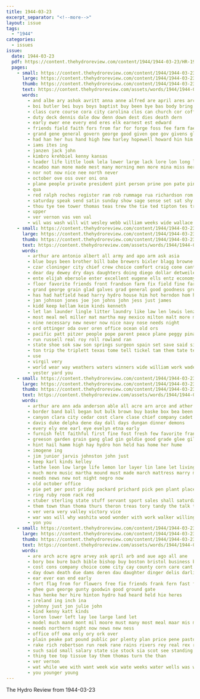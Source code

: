 ```yaml
---
title: 1944-03-23
excerpt_separator: "<!--more-->"
layout: issue
tags:
  - "1944"
categories:
  - issues
issue:
  date: 1944-03-23
  pdf: https://content.thehydroreview.com/content/1944/1944-03-23/HR-1944-03-23.pdf
  pages:
    - small: https://content.thehydroreview.com/content/1944/1944-03-23/small/HR-1944-03-23-01.jpg
      large: https://content.thehydroreview.com/content/1944/1944-03-23/large/HR-1944-03-23-01.jpg
      thumb: https://content.thehydroreview.com/content/1944/1944-03-23/thumbnails/HR-1944-03-23-01.jpg
      text: https://content.thehydroreview.com/assets/words/1944/1944-03-23/HR-1944-03-23-01.txt
      words:
        - and albe ary ashok avritt anna anne alfred are april ares arch age ane albert ave ace all agent aro ather
        - boi butler bei buys boys baptist buy been bye bas body bring bryan ben bun bricker baker business big bade
        - class cure course cora city carolina clos can church cor coffee christ car con craig champion chie cael chun compton cal coop citizen clifford candace
        - duty deck dennis dale dow denn down dest dies death dern
        - early ewer ene every end eres elk earnest est edward
        - friends field faith fors from far for forge foss fee farm fae
        - grand gene general govern george good given gee gov givens glas governor
        - had han her hus hand high hew harley hopewell howard hin him held heape heer home has holder hydro hold hun
        - iams ites ing
        - janzen jack john
        - kimbro krehbiel kenny kansas
        - leader life little look lela lower large lack lore lon long lark later loon living leaders
        - mcadoo man mone made mest many morning men more mina miss mer mon march may must monday mee mat mae
        - nor not now nice nee north never
        - october ove oss over oni ona
        - plane people private president pint person prine pon pate pind powe par public pel pro
        - qua
        - red ralph roches register ram rob rummage rua richardson rom rings rol riggs
        - saturday speak send satin sunday show sage sense set sat shy snow sae shi sur shade school she south son seymour smith selling sturdevant seu sen sui smithey state sees stroke sullens sade siren
        - thou tye tee tower thomas teas trew the tie ted tipton tes tron tom ton taylor teacher thi toe texas
        - upper
        - ver vernon vas ven val
        - wil was wash will wit wesley webb william weeks wide wallace winks winners weatherford wie with well weather wal while
    - small: https://content.thehydroreview.com/content/1944/1944-03-23/small/HR-1944-03-23-02.jpg
      large: https://content.thehydroreview.com/content/1944/1944-03-23/large/HR-1944-03-23-02.jpg
      thumb: https://content.thehydroreview.com/content/1944/1944-03-23/thumbnails/HR-1944-03-23-02.jpg
      text: https://content.thehydroreview.com/assets/words/1944/1944-03-23/HR-1944-03-23-02.txt
      words:
        - arthur are antonio albert all army and apo arm ask asia
        - blue boys been brother bill babe brewers bixler blagg browne bost but burgman brings billy barracks beer back beck bus bank boat bak business black burton
        - czar cloninger city chief crew choice comfort craig cone cant coats caller chap caddo come cease charles can coop county camp carry crock curtis check card care clive
        - dear day dewey dry days daughters doing diego dollar detweiler
        - ente elijah ebersole enter excellent eugene ells entz economy earl every
        - floor favorite friends front frandson farm fix field fine farragut fust for from folks fill funny first friday
        - grand george grain glad galves grad general good goodness grow garden glenn
        - has had hatfield head harry hydro house him hot herndon hom hail high happy harold houston home how her
        - jan johnson jones joe jon johns john jess just james
        - kidd keep kellam keim kinds kenneth
        - let lan launder lingle litter laundry like law len lewis lenz larion little lackey lou lot
        - most meal mel miller mat martha may mexico milton malt more mis mora marsh masoner market mond moline mal march miss
        - nine necessary new never now nice navy nose needs night
        - ord ottinger oda over oren office ocean old ors
        - pacific patt pitzer people pope parent peace plane peggy pinal per patty peden pretty paper place
        - run russell real roy roll rowland ran
        - state shoe sok saw son springs surgeon spain set save said sigh sale stitch spray san sit stock sailor stamps selves schoo simpson side sister see sights schantz seems sum saas say strong seeds sunday spring
        - ton trip the triplett texas tome tell tickel tam them tate teach thing towns toda
        - use
        - virgil very
        - world wear way weathers waters winners wide william work wade while with wheat war was ways wings worm wees will well wilma went wonders weatherford wish write
        - yester yard you
    - small: https://content.thehydroreview.com/content/1944/1944-03-23/small/HR-1944-03-23-03.jpg
      large: https://content.thehydroreview.com/content/1944/1944-03-23/large/HR-1944-03-23-03.jpg
      thumb: https://content.thehydroreview.com/content/1944/1944-03-23/thumbnails/HR-1944-03-23-03.jpg
      text: https://content.thehydroreview.com/assets/words/1944/1944-03-23/HR-1944-03-23-03.txt
      words:
        - arthur are ann ada anderson able all acre arn arce and ather agent ane
        - border band ball began but bulk brown buy baske box bea been bobby best bill better bring bank
        - canyon clara city cedar cost clare clase chief company cadet can care course college clinton cotton car call class
        - davis duke delpha dene day dall days dungan dinner demons
        - every ely ene earl eye evelyn etna early
        - furnish felt faithful first fine fost fresh few favorite frankie for field farms forte fire
        - greeson garden grain gang glad gin goldie good grade glee gilmore guest
        - hint hail hamm high hay hydro hon held has home her hume
        - imogene ing
        - jim junior jarvis johnston john just
        - keep karl kinds kelley
        - lathe leon low large life lemon lor layer lin lane let living late lesson last like longer
        - much more music martha mound must made march mattress marry man many miss moment mers med
        - needs news new not night negro now
        - old october office
        - pie pet per post priday packard prichard pick pen plant place people pair plate pian plenty president
        - ring ruby room rack red
        - stuber sterling state stuff servant sport sales shall saturday sale school seeds shon stange sorrow set sturdy scott see spring service she senior seed stand stock
        - them town than thoma thurs theron treas tory tandy the talk too thirsk
        - ver vera very valley victory vice
        - war was will why washita wood wonder with work walker willing welding wanda while wie window weatherford went weeks wheat week
        - yon you
    - small: https://content.thehydroreview.com/content/1944/1944-03-23/small/HR-1944-03-23-04.jpg
      large: https://content.thehydroreview.com/content/1944/1944-03-23/large/HR-1944-03-23-04.jpg
      thumb: https://content.thehydroreview.com/content/1944/1944-03-23/thumbnails/HR-1944-03-23-04.jpg
      text: https://content.thehydroreview.com/assets/words/1944/1944-03-23/HR-1944-03-23-04.txt
      words:
        - are arch acre agre arvey ask april arb and aue ago all ane
        - bory box bure bach bible bishop buy boston bristol business browne buch best baby baker bula been
        - cost cons company choice come city cay county corn care cant can cane caddo colom cheese churches che cal cody church christian coats
        - day down death due dams deren dau daughter dinger delis darling
        - ear ever ean end early
        - fort flag from for flowers free fie friends frank fern fast ford farm far first farms
        - ghee gun george gunty goodwin good ground gate
        - has henke her hire hinton hydro had heard held hie heres
        - ireland ing inch ina
        - johnny just jon julie john
        - kind kenny katt kinds
        - loren lower left lay lee large land let
        - model much mand mont mil moore must many most meal maar mis march mel merit may more mei man
        - needs northern night now news new ness
        - office off oma only ory ork over
        - plain peake pat pound public por plenty plan price pene pastor pee pou per pablo pare part
        - rake rich robertson run reek rane rains rivers rey real rex rice
        - such said small salary state sie stock sia scot see standing service styles stoves sol sale sor supply smith sic smack soe seater son
        - thing tee top tissue tay them thomas turn the than
        - ver vernon
        - wat while wee with want week wie wate weeks water wells was waste wort wieners
        - you younger young
---
```


The Hydro Review from 1944-03-23

<!--more-->

